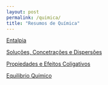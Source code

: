 ```yaml
---
layout: post
permalink: /quimica/
title: "Resumos de Química"
---
```


[<i class="fa-solid fa-square-arrow-up-right"></i> Entalpia](/quimica/entalpia)

[<i class="fa-solid fa-square-arrow-up-right"></i> Soluções, Concetrações e Dispersões](/quimica/solucoes)

[<i class="fa-solid fa-square-arrow-up-right"></i> Propiedades e Efeitos Coligativos](/quimica/efeitos-coligativos)

[<i class="fa-solid fa-square-arrow-up-right"></i> Equilibrio Químico](/quimica/equilibrio-quimico)
